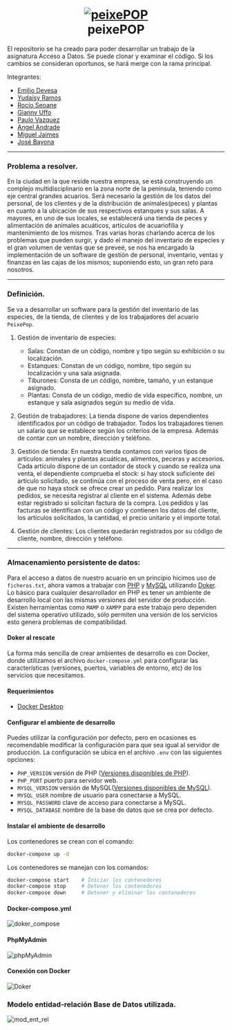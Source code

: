<h1 align="center">
  <a href="https://github.com/Zettlr/Zettlr">
    <img src="https://raw.githubusercontent.com/aandradeb/peixePOP/main/acuario-tiburon.jpg" alt="peixePOP"/>
  </a>
  <br/>
  peixePOP
</h1>

El repositorio se ha creado para poder desarrollar un trabajo de la asignatura Acceso a Datos.
Se puede clonar y examinar el código. Si los cambios se consideran oportunos, se hará merge con la rama principal.

Integrantes:
  - [Emilio Devesa](https://github.com/emilio-devesa)
  - [Yudaisy Ramos](https://github.com/YudaRamos)
  - [Rocío Seoane](https://github.com/rocioseoane)
  - [Gianny Uffo](https://github.com/uffogianny) 
  - [Paulo Vazquez](https://github.com/) 
  - [Angel Andrade](https://github.com/aandradeb) 
  - [Miguel Jaimes](https://github.com/mlinares1998)
  - [José Bayona](https://github.com/jguilmar)
  


------------


### Problema a resolver.
En la ciudad en la que reside nuestra empresa, se está construyendo un complejo multidisciplinario en la zona norte de la península, teniendo como eje central grandes acuarios. Será necesario la gestión de los datos del personal, de los clientes y de la distribución de animales(peces) y plantas en cuanto a la ubicación de sus respectivos estanques y sus salas.
A mayores, en uno de sus locales, se establecerá una tienda de peces y alimentación de animales acuáticos, artículos de acuariofilia y mantenimiento de los mismos.
Tras varias horas charlando acerca de los problemas que pueden surgir, y dado el manejo del inventario de especies y el gran volumen de ventas que se preveé, se nos ha encargado la implementación de un software de gestión de personal, inventario, ventas y finanzas en las cajas de los mismos; suponiendo esto, un gran reto para nosotros.
     


------------


### Definición.
Se va a desarrollar un software para la gestión del inventario de las especies, de la tienda, de clientes y de los trabajadores del acuario `PeixePop`.
1. Gestión de inventario de especies: 
    - Salas: Constan de un código, nombre y tipo según su exhibición o su localización.
    - Estanques: Constan de un código, nombre, tipo según su localización y una sala asignada.
    - Tiburones: Consta de un código, nombre, tamaño, y un estanque asignado.
    - Plantas: Consta de un código, medio de vida específico, nombre, un estanque y sala asignados según su medio de vida. 
 
2. Gestión de trabajadores:
    La tienda dispone de varios dependientes identificados por un código de trabajador. Todos los trabajadores tienen un salario que se establece según los criterios de la empresa. Además de contar con un nombre, dirección y teléfono.    

3. Gestión de tienda: En nuestra tienda contamos con varios tipos de artículos: animales y plantas acuáticas, alimentos, peceras y accesorios. Cada artículo dispone de un contador de stock y cuando se realiza una venta, el dependiente comprueba el stock: si hay stock suficiente del artículo solicitado, se continúa con el proceso de venta pero, en el caso de que no haya stock se ofrece crear un pedido. Para realizar los pedidos, se necesita registrar al cliente en el sistema. 
    Además debe estar registrado si solicitan factura de la compra. Los pedidos y las facturas se identifican con un código y contienen los datos del cliente, los artículos solicitados, la cantidad, el precio unitario y el importe total.

4. Gestión de clientes: Los clientes quedarán registrados por su código de cliente, nombre, dirección y teléfono.



------------


### Almacenamiento persistente de datos:
Para el acceso a datos de nuestro acuario en un principio hicimos uso de `ficheros.txt`, ahora vamos a trabajar con [PHP](https://www.php.net) y [MySQL](https://www.mysql.com)  utilizando [Doker](https://www.docker.com). Lo básico para cualquier desarrollador en PHP es tener un ambiente de desarrollo local con las mismas versiones del servidor de producción.
Existen herramientas como `MAMP` o `XAMPP` para este trabajo pero dependen del sistema operativo utilizado, sólo permiten una versión de los servicios esto genera problemas de compatibilidad.

#### Doker al rescate
La forma más sencilla de crear ambientes de desarrollo es con Docker, donde utilizamos el archivo `docker-compose.yml` para configurar las características (versiones, puertos, variables de entorno, etc) de los servicios que necesitamos.

#### Requerimientos

* [Docker Desktop](https://www.docker.com/products/docker-desktop)

#### Configurar el ambiente de desarrollo

Puedes utilizar la configuración por defecto, pero en ocasiones es recomendable modificar la configuración para que sea igual al servidor de producción. La configuración se ubica en el archivo `.env` con las siguientes opciones:

* `PHP_VERSION` versión de PHP ([Versiones disponibles de PHP](https://github.com/docker-library/docs/blob/master/php/README.md#supported-tags-and-respective-dockerfile-links)).
* `PHP_PORT` puerto para servidor web.
* `MYSQL_VERSION` versión de MySQL([Versiones disponibles de MySQL](https://hub.docker.com/_/mysql)).
* `MYSQL_USER` nombre de usuario para conectarse a MySQL.
* `MYSQL_PASSWORD` clave de acceso para conectarse a MySQL.
* `MYSQL_DATABASE` nombre de la base de datos que se crea por defecto.

#### Instalar el ambiente de desarrollo
Los contenedores se crean con el comando:

```bash
docker-compose up -d
```
Los contenedores se manejan con los comandos:

```bash
docker-compose start    # Iniciar los contenedores
docker-compose stop     # Detener los contenedores
docker-compose down     # Detener y eliminar los contenedores
```


#### Docker-compose.yml
![doker_compose](https://raw.githubusercontent.com/aandradeb/peixePOP/main/doker-compose-yml.jpg)



#### PhpMyAdmin
![phpMyAdmin](https://raw.githubusercontent.com/aandradeb/peixePOP/main/phpMyAdmin.jpg)



#### Conexión con Docker
![Doker](https://raw.githubusercontent.com/aandradeb/peixePOP/main/doker.jpg)



### Modelo entidad-relación Base de Datos utilizada.
![mod_ent_rel](https://raw.githubusercontent.com/aandradeb/peixePOP/main/entidad-relacion.jpg)

     
